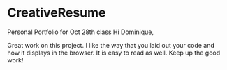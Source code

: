 # CreativeResume
Personal Portfolio for Oct 28th class
Hi Dominique,

Great work on this project. I like the way that you laid out your code and how it displays in the browser. It is easy to read as well. Keep up the good work!